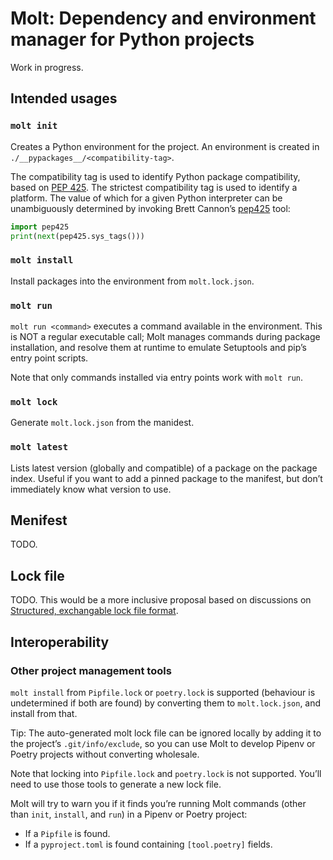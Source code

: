 # Molt: Dependency and environment manager for Python projects

Work in progress.

## Intended usages

### `molt init`

Creates a Python environment for the project. An environment is created in
`./__pypackages__/<compatibility-tag>`.

The compatibility tag is used to identify Python package compatibility, based
on [PEP 425]. The strictest compatibility tag is used to identify a platform.
The value of which for a given Python interpreter can be unambiguously
determined by invoking Brett Cannon’s [pep425] tool:

```python
import pep425
print(next(pep425.sys_tags()))
```

[PEP 425]: https://www.python.org/dev/peps/pep-0425/
[pep425]: https://github.com/brettcannon/pep425


### `molt install`

Install packages into the environment from `molt.lock.json`.


### `molt run`

`molt run <command>` executes a command available in the environment. This is
NOT a regular executable call; Molt manages commands during package
installation, and resolve them at runtime to emulate Setuptools and pip’s
entry point scripts.

Note that only commands installed via entry points work with `molt run`.


### `molt lock`

Generate `molt.lock.json` from the manidest.


### `molt latest`

Lists latest version (globally and compatible) of a package on the package
index. Useful if you want to add a pinned package to the manifest, but don’t
immediately know what version to use.


## Menifest

TODO.


## Lock file

TODO. This would be a more inclusive proposal based on discussions on
[Structured, exchangable lock file format].

[Structured, exchangable lock file format]: https://discuss.python.org/t/structured-exchangeable-lock-file-format-requirements-txt-2-0/876


## Interoperability

### Other project management tools

`molt install` from `Pipfile.lock` or `poetry.lock` is supported (behaviour is
undetermined if both are found) by converting them to `molt.lock.json`, and
install from that.

Tip: The auto-generated molt lock file can be ignored locally by adding it to
the project’s `.git/info/exclude`, so you can use Molt to develop Pipenv or
Poetry projects without converting wholesale.

Note that locking into `Pipfile.lock` and `poetry.lock` is not supported.
You’ll need to use those tools to generate a new lock file.

Molt will try to warn you if it finds you’re running Molt commands (other than
`init`, `install`, and `run`) in a Pipenv or Poetry project:

* If a `Pipfile` is found.
* If a `pyproject.toml` is found containing `[tool.poetry]` fields.
